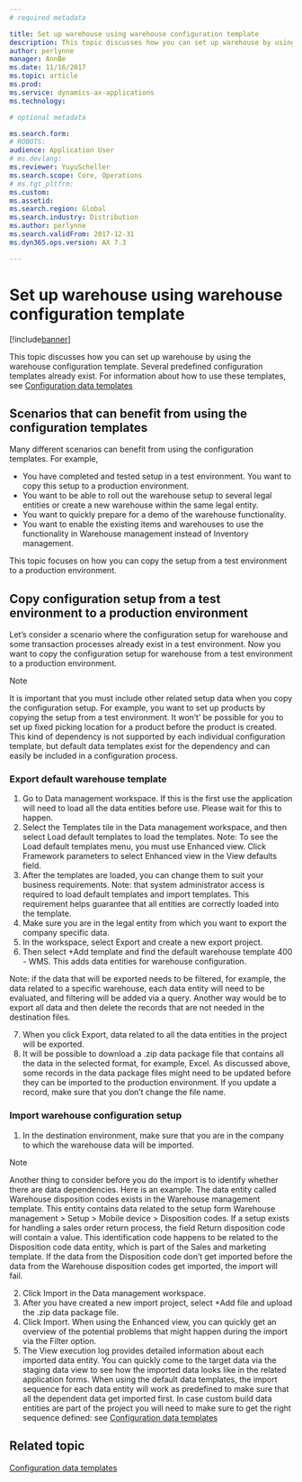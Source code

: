 ```yaml
---
# required metadata

title: Set up warehouse using warehouse configuration template
description: This topic discusses how you can set up warehouse by using the warehouse configuration template.
author: perlynne
manager: AnnBe
ms.date: 11/16/2017
ms.topic: article
ms.prod:
ms.service: dynamics-ax-applications
ms.technology:

# optional metadata

ms.search.form: 
# ROBOTS:
audience: Application User
# ms.devlang:
ms.reviewer: YuyuScheller
ms.search.scope: Core, Operations
# ms.tgt_pltfrm:
ms.custom: 
ms.assetid: 
ms.search.region: Global
ms.search.industry: Distribution
ms.author: perlynne
ms.search.validFrom: 2017-12-31
ms.dyn365.ops.version: AX 7.3

---
```



# Set up warehouse using warehouse configuration template

[!include[banner](../includes/banner.md)]


This topic discusses how you can set up warehouse by using the warehouse configuration template. Several predefined configuration templates already exist. For information about how to 
use these templates, see [Configuration data templates](../../dev-itpro/data-entities/configuration-data-templates.md)

## Scenarios that can benefit from using the configuration templates

Many different scenarios can benefit from using the configuration templates. For example,  

-  You have completed and tested setup in a test environment. You want to copy this setup to a production environment. 
-	 You want to be able to roll out the warehouse setup to several legal entities or create a new warehouse within the same legal entity.
-	 You want to quickly prepare for a demo of the warehouse functionality.
-	 You want to enable the existing items and warehouses to use the functionality in Warehouse management instead of Inventory management.

This topic focuses on how you can copy the setup from a test environment to a production environment. 

## Copy configuration setup from a test environment to a production environment

Let’s consider a scenario where the configuration setup for warehouse and some transaction processes already exist in a test environment. Now you want to copy the configuration setup for warehouse from a test environment to a production environment. 

> [!NOTE]
> It is important that you must include other related setup data when you copy the configuration setup. For example, you want to set up products by copying the setup from a test environment. It won’t’ be possible for you to set up fixed picking location for a product before the product is created. This kind of dependency is not supported by each individual configuration template, but default data templates exist for the dependency and can easily be included in a configuration process.

### Export default warehouse template 

1.	Go to Data management workspace. If this is the first use the application will need to load all the data entities before use. Please wait for this to happen.
2.	Select the Templates tile in the Data management workspace, and then select Load default templates to load the templates. Note: To see the Load default templates menu, you must use Enhanced view. Click Framework parameters to select Enhanced view in the View defaults field. 
3.	After the templates are loaded, you can change them to suit your business requirements. Note: that system administrator access is required to load default templates and import templates. This requirement helps guarantee that all entities are correctly loaded into the template.
4.	Make sure you are in the legal entity from which you want to export the company specific data.
5.	In the workspace, select Export and create a new export project. 
6.	Then select +Add template and find the default warehouse template 400 - WMS. This adds data entities for warehouse configuration. 

Note: if the data that will be exported needs to be filtered, for example, the data related to a specific warehouse, each data entity will need to be evaluated, and filtering will be added via a query. Another way would be to export all data and then delete the records that are not needed in the destination files.

7.	When you click Export, data related to all the data entities in the project will be exported. 
8.	It will be possible to download a .zip data package file that contains all the data in the selected format, for example, Excel. As discussed above, some records in the data package files might need to be updated before they can be imported to the production environment. If you update a record, make sure that you don’t change the file name. 

### Import warehouse configuration setup

1.	In the destination environment, make sure that you are in the company to which the warehouse data will be imported.

> [!NOTE]
> Another thing to consider before you do the import is to identify whether there are data dependencies. Here is an example. The data entity called Warehouse disposition codes exists in the Warehouse management template. This entity contains data related to the setup form Warehouse management > Setup > Mobile device > Disposition codes. If a setup exists for handling a sales order return process, the field Return disposition code will contain a value. This identification code happens to be related to the Disposition code data entity, which is part of the Sales and marketing template. If the data from the Disposition code don’t get imported before the data from the Warehouse disposition codes get imported, the import will fail. 

2.	Click Import in the Data management workspace. 
3.	After you have created a new import project, select +Add file and upload the .zip data package file.
4.	Click Import. When using the Enhanced view, you can quickly get an overview of the potential problems that might happen during the import via the Filter option. 
5.	The View execution log provides detailed information about each imported data entity. You can quickly come to the target data via the staging data view to see how the imported data looks like in the related application forms. When using the default data templates, the import sequence for each data entity will work as predefined to make sure that all the dependent data get imported first. In case custom build data entities are part of the project you will need to make sure to get the right sequence defined:  see [Configuration data templates](../../dev-itpro/data-entities/configuration-data-templates.md)

## Related topic

[Configuration data templates](../../dev-itpro/data-entities/configuration-data-templates.md)






